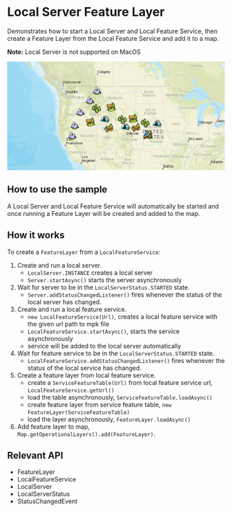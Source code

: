 <h1>Local Server Feature Layer</h1>

<p>Demonstrates how to start a Local Server and Local Feature Service, then create a Feature Layer from the Local Feature Service and add it to a map. </p>

<p><b>Note:</b> Local Server is not supported on MacOS</p>

<img src="LocalServerFeatureLayer.png"/>

<h2>How to use the sample</h2>

<p>A Local Server and Local Feature Service will automatically be started and once running a Feature Layer will be created and added to the map. </p>

<h2>How it works</h2>

<p>To create a <code>FeatureLayer</code> from a <code>LocalFeatureService</code>:</p>

<ol>
<li>Create and run a local server.
<ul><li><code>LocalServer.INSTANCE</code> creates a local server</li>
<li><code>Server.startAsync()</code> starts the server asynchronously</li></ul></li>
<li>Wait for server to be in the  <code>LocalServerStatus.STARTED</code> state.
<ul><li><code>Server.addStatusChangedListener()</code> fires whenever the status of the local server has changed.</li></ul></li>
<li>Create and run a local feature service.
<ul><li><code>new LocalFeatureService(Url)</code>, creates a local feature service with the given url path to mpk file</li>
<li><code>LocalFeatureService.startAsync()</code>, starts the service asynchronously</li>
<li>service will be added to the local server automatically</li></ul></li>
<li>Wait for feature service to be in the  <code>LocalServerStatus.STARTED</code> state.
<ul><li><code>LocalFeatureService.addStatusChangedListener()</code> fires whenever the status of the local service has changed.</li></ul></li>
<li>Create a feature layer from local feature service.
<ul><li>create a <code>ServiceFeatureTable(Url)</code> from local feature service url, <code>LocalFeatureService.getUrl()</code></li>
<li>load the table asynchronously, <code>ServiceFeatureTable.loadAsync()</code></li>
<li>create feature layer from service feature table, <code>new FeatureLayer(ServiceFeatureTable)</code></li>
<li>load the layer asynchronously, <code>FeatureLayer.loadAsync()</code></li></ul></li>
<li>Add feature layer to map, <code>Map.getOperationalLayers().add(FeatureLayer)</code>.</li>
</ol>

<h2>Relevant API</h2>
<ul>
<li>FeatureLayer</li>
<li>LocalFeatureService</li>
<li>LocalServer</li>
<li>LocalServerStatus</li>
<li>StatusChangedEvent</li>
</ul>

